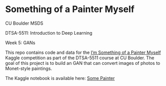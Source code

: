 # Something of a Painter Myself

CU Boulder MSDS

DTSA-5511: Introduction to Deep Learning

Week 5: GANs

This repo contains code and data for the [I’m Something of a Painter Myself](https://www.kaggle.com/competitions/gan-getting-started/overview) Kaggle competition as part of the DTSA-5511 course at CU Boulder. The goal of this project is to build an GAN that can convert images of photos to Monet-style paintings.

The Kaggle notebook is available here: [Some Painter](https://www.kaggle.com/code/kekatzmann/some-painter)
